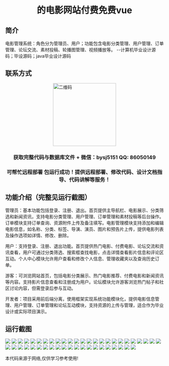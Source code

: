 <p><h1 align="center">的电影网站付费免费vue</h1></p>

## 简介
电影管理系统：角色分为管理员、用户；功能包含电影分类管理、用户管理、订单管理、论坛交流、素材投稿、轮播图管理、视频播放等。    --计算机毕业设计源码；毕设源码；java毕业设计源码


## 联系方式
<img src="https://bs-1329754181.cos.ap-shanghai.myqcloud.com/wx.jpg" alt="二维码" style="display: block; margin: 0 auto;" width="200px">
<p><h3 align="center">获取完整代码与数据库文件 + 微信：bysj5151 QQ: 86050149</h3></p>
<p><h3 align="center">可帮忙远程部署 包运行成功！提供远程部署、修改代码、设计文档指导、代码讲解等服务！</h3></p>

## 功能介绍（完整见运行截图）
管理员：基本功能包括登录、注册、退出。首页提供主导航栏、电影展示、分类筛选和新闻资讯，支持电影分类管理、用户管理、订单管理和素材投稿等后台操作。订单模块支持订单查询、资源附件上传及备注填写。电影管理模块支持添加和编辑电影信息，如名称、分类、标签、导演、演员、图片和预告片上传，提供电影列表及操作选项如详情、修改、删除。

用户：支持登录、注册、退出功能。首页提供热门电影、付费电影、论坛交流和资讯查看，用户可通过分类筛选、搜索框查找电影，点击详情查看影片信息和评论区互动。个人中心模块允许用户查看和修改个人信息、管理收藏夹以及查询历史订单。

游客：可浏览网站首页，包括电影分类展示、热门电影推荐、付费电影和新闻资讯等内容。支持影片信息查看和注册成为用户。论坛模块允许游客浏览热门帖子和社区讨论内容，但需登录后参与互动。

开发者：项目采用前后端分离，使用框架实现系统功能模块化，提供电影信息管理、用户管理、订单管理和论坛互动模块，支持资源的上传与管理，适合作为毕业设计或实际项目演示。


## 运行截图
![](https://bs-1329754181.cos.ap-shanghai.myqcloud.com/ssm/MovieWebsitePaymentFree/img/001.jpg)
![](https://bs-1329754181.cos.ap-shanghai.myqcloud.com/ssm/MovieWebsitePaymentFree/img/002.jpg)
![](https://bs-1329754181.cos.ap-shanghai.myqcloud.com/ssm/MovieWebsitePaymentFree/img/003.jpg)
![](https://bs-1329754181.cos.ap-shanghai.myqcloud.com/ssm/MovieWebsitePaymentFree/img/004.jpg)
![](https://bs-1329754181.cos.ap-shanghai.myqcloud.com/ssm/MovieWebsitePaymentFree/img/005.jpg)
![](https://bs-1329754181.cos.ap-shanghai.myqcloud.com/ssm/MovieWebsitePaymentFree/img/006.jpg)
![](https://bs-1329754181.cos.ap-shanghai.myqcloud.com/ssm/MovieWebsitePaymentFree/img/007.jpg)
![](https://bs-1329754181.cos.ap-shanghai.myqcloud.com/ssm/MovieWebsitePaymentFree/img/008.jpg)
![](https://bs-1329754181.cos.ap-shanghai.myqcloud.com/ssm/MovieWebsitePaymentFree/img/009.jpg)
![](https://bs-1329754181.cos.ap-shanghai.myqcloud.com/ssm/MovieWebsitePaymentFree/img/010.jpg)
![](https://bs-1329754181.cos.ap-shanghai.myqcloud.com/ssm/MovieWebsitePaymentFree/img/011.jpg)
![](https://bs-1329754181.cos.ap-shanghai.myqcloud.com/ssm/MovieWebsitePaymentFree/img/012.jpg)
![](https://bs-1329754181.cos.ap-shanghai.myqcloud.com/ssm/MovieWebsitePaymentFree/img/013.jpg)
![](https://bs-1329754181.cos.ap-shanghai.myqcloud.com/ssm/MovieWebsitePaymentFree/img/014.jpg)
![](https://bs-1329754181.cos.ap-shanghai.myqcloud.com/ssm/MovieWebsitePaymentFree/img/015.jpg)
![](https://bs-1329754181.cos.ap-shanghai.myqcloud.com/ssm/MovieWebsitePaymentFree/img/016.jpg)
![](https://bs-1329754181.cos.ap-shanghai.myqcloud.com/ssm/MovieWebsitePaymentFree/img/017.jpg)
![](https://bs-1329754181.cos.ap-shanghai.myqcloud.com/ssm/MovieWebsitePaymentFree/img/018.jpg)
![](https://bs-1329754181.cos.ap-shanghai.myqcloud.com/ssm/MovieWebsitePaymentFree/img/019.jpg)
![](https://bs-1329754181.cos.ap-shanghai.myqcloud.com/ssm/MovieWebsitePaymentFree/img/020.jpg)
![](https://bs-1329754181.cos.ap-shanghai.myqcloud.com/ssm/MovieWebsitePaymentFree/img/021.jpg)
![](https://bs-1329754181.cos.ap-shanghai.myqcloud.com/ssm/MovieWebsitePaymentFree/img/022.jpg)
![](https://bs-1329754181.cos.ap-shanghai.myqcloud.com/ssm/MovieWebsitePaymentFree/img/023.jpg)
![](https://bs-1329754181.cos.ap-shanghai.myqcloud.com/ssm/MovieWebsitePaymentFree/img/024.jpg)
![](https://bs-1329754181.cos.ap-shanghai.myqcloud.com/ssm/MovieWebsitePaymentFree/img/025.jpg)
![](https://bs-1329754181.cos.ap-shanghai.myqcloud.com/ssm/MovieWebsitePaymentFree/img/026.jpg)
![](https://bs-1329754181.cos.ap-shanghai.myqcloud.com/ssm/MovieWebsitePaymentFree/img/027.jpg)
![](https://bs-1329754181.cos.ap-shanghai.myqcloud.com/ssm/MovieWebsitePaymentFree/img/028.jpg)
![](https://bs-1329754181.cos.ap-shanghai.myqcloud.com/ssm/MovieWebsitePaymentFree/img/029.jpg)
![](https://bs-1329754181.cos.ap-shanghai.myqcloud.com/ssm/MovieWebsitePaymentFree/img/030.jpg)
![](https://bs-1329754181.cos.ap-shanghai.myqcloud.com/ssm/MovieWebsitePaymentFree/img/031.jpg)
![](https://bs-1329754181.cos.ap-shanghai.myqcloud.com/ssm/MovieWebsitePaymentFree/img/032.jpg)
![](https://bs-1329754181.cos.ap-shanghai.myqcloud.com/ssm/MovieWebsitePaymentFree/img/033.jpg)
![](https://bs-1329754181.cos.ap-shanghai.myqcloud.com/ssm/MovieWebsitePaymentFree/img/034.jpg)
![](https://bs-1329754181.cos.ap-shanghai.myqcloud.com/ssm/MovieWebsitePaymentFree/img/035.jpg)
![](https://bs-1329754181.cos.ap-shanghai.myqcloud.com/ssm/MovieWebsitePaymentFree/img/036.jpg)
![](https://bs-1329754181.cos.ap-shanghai.myqcloud.com/ssm/MovieWebsitePaymentFree/img/037.jpg)
![](https://bs-1329754181.cos.ap-shanghai.myqcloud.com/ssm/MovieWebsitePaymentFree/img/038.jpg)
![](https://bs-1329754181.cos.ap-shanghai.myqcloud.com/ssm/MovieWebsitePaymentFree/img/039.jpg)
![](https://bs-1329754181.cos.ap-shanghai.myqcloud.com/ssm/MovieWebsitePaymentFree/img/040.jpg)
![](https://bs-1329754181.cos.ap-shanghai.myqcloud.com/ssm/MovieWebsitePaymentFree/img/041.jpg)
![](https://bs-1329754181.cos.ap-shanghai.myqcloud.com/ssm/MovieWebsitePaymentFree/img/042.jpg)
![](https://bs-1329754181.cos.ap-shanghai.myqcloud.com/ssm/MovieWebsitePaymentFree/img/043.jpg)
![](https://bs-1329754181.cos.ap-shanghai.myqcloud.com/ssm/MovieWebsitePaymentFree/img/044.jpg)
![](https://bs-1329754181.cos.ap-shanghai.myqcloud.com/ssm/MovieWebsitePaymentFree/img/045.jpg)
![](https://bs-1329754181.cos.ap-shanghai.myqcloud.com/ssm/MovieWebsitePaymentFree/img/046.jpg)

<p>本代码来源于网络,仅供学习参考使用!</p>
